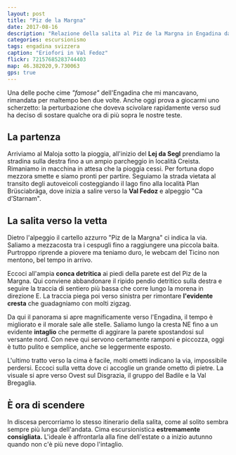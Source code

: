 ```yaml
---
layout: post
title: "Piz de la Margna"
date: 2017-08-16
description: "Relazione della salita al Piz de la Margna in Engadina dalla località Creista e la Val Fedoz"
categories: escursionismo
tags: engadina svizzera
caption: "Eriofori in Val Fedoz"
flickr: 72157685283744403
map: 46.382020,9.730063
gps: true
---
```


Una delle poche cime *"famose"* dell'Engadina che mi mancavano, rimandata per maltempo ben due volte. Anche oggi prova a giocarmi uno scherzetto: la perturbazione che doveva scivolare rapidamente verso sud ha deciso di sostare qualche ora di più sopra le nostre teste.

## La partenza

Arriviamo al Maloja sotto la pioggia, all'inizio del **Lej da Segl** prendiamo la stradina sulla destra fino a un ampio parcheggio in località Creista. Rimaniamo in macchina in attesa che la pioggia cessi. Per fortuna dopo mezzora smette e siamo pronti per partire. Seguiamo la strada vietata al transito degli autoveicoli costeggiando il lago fino alla località Plan Brüsciabräga, dove inizia a salire verso la **Val Fedoz** e alpeggio "Ca d’Starnam".

## La salita verso la vetta

Dietro l'alpeggio il cartello azzurro "Piz de la Margna" ci indica la via. Saliamo a mezzacosta tra i cespugli fino a raggiungere una piccola baita. Purtroppo riprende a piovere ma teniamo duro, le webcam del Ticino non mentono, bel tempo in arrivo.

Eccoci all'ampia **conca detritica** ai piedi della parete est del Piz de la Margna. Qui conviene abbandonare il ripido pendio detritico sulla destra e seguire la traccia di sentiero più bassa che corre lungo la morena in direzione E. La traccia piega poi verso sinistra per rimontare **l'evidente cresta** che guadagniamo con molti zigzag.

Da qui il panorama si apre magnificamente verso l'Engadina, il tempo è migliorato e il morale sale alle stelle. Saliamo lungo la cresta NE fino a un evidente **intaglio** che permette di aggirare la parete spostandosi sul versante nord. Con neve qui servono certamente ramponi e piccozza, oggi è tutto pulito e semplice, anche se leggermente esposto.

L'ultimo tratto verso la cima è facile, molti ometti indicano la via, impossibile perdersi. Eccoci sulla vetta dove ci accoglie un grande ometto di pietre. La visuale si apre verso Ovest sul Disgrazia, il gruppo del Badile e la Val Bregaglia.

## È ora di scendere

In discesa percorriamo lo stesso itinerario della salita, come al solito sembra sempre più lunga dell'andata. Cima escursionistica **estremamente consigliata.** L'ideale è affrontarla alla fine dell'estate o a inizio autunno quando non c'è più neve dopo l'intaglio.








